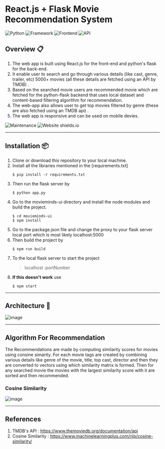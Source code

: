 # React.js + Flask Movie Recommendation System

![Python](https://img.shields.io/badge/Python-3.9.6-blueviolet) ![Framework](https://img.shields.io/badge/Framework-Flask-red) ![Frontend](https://img.shields.io/badge/Frontend-React-green) ![API](https://img.shields.io/badge/API-TMDB-fcba03)

## Overview 📋

1. The web app is built using React.js for the front-end and python's flask for the back-end.
2. It enable user to search and go through various details (like cast, genre, trailer, etc) 5000+ movies (all these details are fetched using an API by TMDB) .
3. Based on the searched movie users are recommended movie which are fetched for the python-flask backend that uses local dataset and content-based filtering algorithm for recommendation.
4. The web-app also allows user to get top movies filtered by genre (these are also fetched using an TMDB api) .
5. The web app is responsive and can be used on mobile devies.

![Maintenance](https://img.shields.io/badge/maintained-yes-green.svg) ![Website shields.io](https://img.shields.io/badge/website-up-yellow)

---

## Installation 📦

1. Clone or download this repository to your local machine.
2. Install all the libraries mentioned in the [requirements.txt]
   ```shell
   $ pip install -r requirements.txt
   ```
3. Then run the flask server by
   ```shell
   $ python app.py
   ```
4. Go to the movieminds-ui directory and install the node modules and build the project.
   ```shell
   $ cd movieminds-ui
   $ npm install
   ```
5. Go to the package.json file and change the proxy to your flask server local port which is most likely localhost:5000
6. Then build the project by
   ```shell
   $ npm run build
   ```
7. To the local flask server to start the project
   > localhost :portNumber
8. **If this doesn't work** use
   ```shell
   $ npm start
   ```

---

## Architecture :page_facing_up:

![image](https://user-images.githubusercontent.com/74367889/170507933-fabe5dcc-52a0-476f-8650-c454a433bc48.png)

---

## Algorithm For Recommendation

The Recommendations are made by computing similarity scores for movies using consine simarity. For each movie tags are created by combining various details like genre of the movie, title, top cast, director and then they are converted to vectors using which similarity matrix is formed. Then for any searched movie the movies with the largest similarity score with it are sorted and then recommended.

### Cosine Similarity

![image](https://user-images.githubusercontent.com/74367889/170820479-843243b2-3659-4101-8adf-2e5c7cdbcc19.png)

---

## References

1.  TMDB's API : https://www.themoviedb.org/documentation/api
2.  Cosine Similarity : https://www.machinelearningplus.com/nlp/cosine-similarity/
